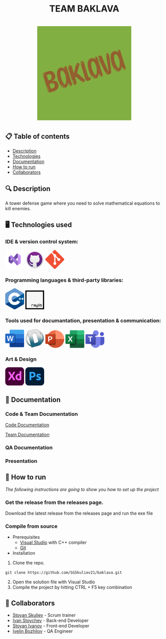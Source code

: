 <h1 align="center"> TEAM BAKLAVA <h1>

<div align="center" style="border-radius:50%" ><img src="/assets/logo.png" alt="logo with text baklava"> </div>

<!-- <div align="center"> 

![GitHub milestones](https://img.shields.io/github/milestones/all/SGSkuliev21/baklava) 
![GitHub contributors (via allcontributors.org)](https://img.shields.io/github/all-contributors/SGSkuliev21/baklava/main)
![GitHub closed issues](https://img.shields.io/github/issues-closed-raw/SGSkuliev21/baklava)

</div> --->

## 📋 Table of contents
  - [Description](#description)
  - [Technologies](#technologies)
  - [Documentation](#docs)
  - [How to run](#install)
  - [Collaborators](#collaborators)

## 🔍 Description <a name="description"></a>
A tower defense game where you need to solve mathematical equations to kill enemies.

## 🖥️ Technologies used <a name="technologies"></a>
### IDE & version control system:

<a href="https://visualstudio.microsoft.com/vs/"><img src="/assets/icons/visualStudioIcon.png" alt="VS Icon" width="60"/></a>
<a href="https://github.com/"><img src="/assets/icons/gitHubIcon.png" alt="GitHub Icon" width="60"/></a>
<a href="https://git-scm.com/"><img src="/assets/icons/gitIcon.png" alt="Git" width="60"/></a>

### Programming languages & third-party libraries:

<a href="https://cplusplus.com/"><img src="/assets/icons/cppIcon.png" alt="CPP Icon" width="60"/></a>
<a href="https://www.raylib.com/index.html"> <img src="/assets/icons/rayLibIcon.png" alt="RayLib Icon" width="60"/></a>

### Tools used for documantation, presentation & communication:

<a href="https://www.microsoft.com/en-ww/microsoft-365/word?activetab=tabs%3afaqheaderregion3"><img src="/assets/icons/wordIcon.png" alt="Word Icon" width="60"/></a>
<a href="https://www.doxygen.nl/"><img src="/assets/icons/doxygenIcon.png" alt="doxygen Icon" width="60"/></a>
<a href="https://www.microsoft.com/en-ww/microsoft-365/powerpoint"><img src="/assets/icons/powerPointIcon.png" alt="PowerPoint Icon" width="60"/></a>
<a href="https://www.microsoft.com/en-ww/microsoft-365/excel"><img src="/assets/icons/excelIcon.png" alt="Excel Icon" width="60"/></a>
<a href="https://www.microsoft.com/en-us/microsoft-teams/group-chat-software"><img src="/assets/icons/teamsIcon.png" alt="Teams Icon" width="60"/></a>

### Art & Design
<a href="https://www.adobe.com/creativecloud.html"><img src="/assets/icons/adobeXDIcon.png" alt="AdobeEX Icon" width="60"/></a>
<a href="https://www.adobe.com/creativecloud.html"><img src="/assets/icons/photoshopIcon.png" alt="Photoshop Icon" width="60"/></a>

## 📃 Documentation <a name="docs"></a>
### Code & Team Documentation
[Code Documentation](https://baklavatd-docs.netlify.app/)

[Team Documentation](https://github.com/SGSkuliev21/baklava/raw/main/docs/Baklava%20-%20Documentation.docx)

### QA Documentation

### Presentation

## 🚀 How to run <a name="install"></a>
*The following instructions are going to show you how to set up the project*

### Get the release from the releases page.
Download the latest release from the releases page and run the exe file

### Compile from source
- Prerequisites
  - [Visual Studio](https://visualstudio.microsoft.com/vs/) with C++ compiler
  - [Git](https://git-scm.com/)
- Installation
1. Clone the repo.
```
git clone https://github.com/SGSkuliev21/baklava.git
```
2. Open the solution file with Visual Studio
3. Compile the project by hitting CTRL + F5 key combination

## 🧑 Collaborators <a name="collaborators"></a>
- [Stoyan Skuliev](https://github.com/SGSkuliev21) - Scrum trainer
- [Ivan Stoychev](https://github.com/IYStoychev21) - Back-end Developer
- [Stoyan Ivanov](https://github.com/SDIvanov21) - Front-end Developer
- [Ivelin Bozhilov](https://github.com/IIBozhilov21) - QA Engineer
